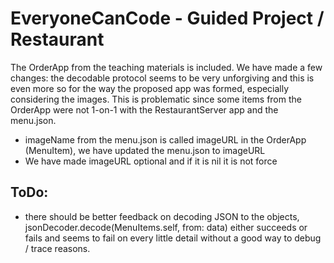 # EveryoneCanCode - Guided Project / Restaurant

The OrderApp from the teaching materials is included.
We have made a few changes: the decodable protocol seems to be very unforgiving and this is even more so for the way the proposed app was formed, especially considering the images. This is problematic since some items from the OrderApp were not 1-on-1 with the RestaurantServer app and the menu.json.

- imageName from the menu.json is called imageURL in the OrderApp (MenuItem), we have updated the menu.json to imageURL
- We have made imageURL optional and if it is nil it is not force 

## ToDo:
- there should be better feedback on decoding JSON to the objects, jsonDecoder.decode(MenuItems.self, from: data) either succeeds or fails and seems to fail on every little detail without a good way to debug / trace reasons.
